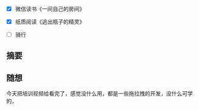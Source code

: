 - [x] 微信读书《一间自己的房间》
- [x] 纸质阅读《逃出瓶子的精灵》
- [ ] 骑行


## 摘要


## 随想
今天把培训视频给看完了，感觉没什么用，都是一些拖拉拽的开发，没什么可学的，
